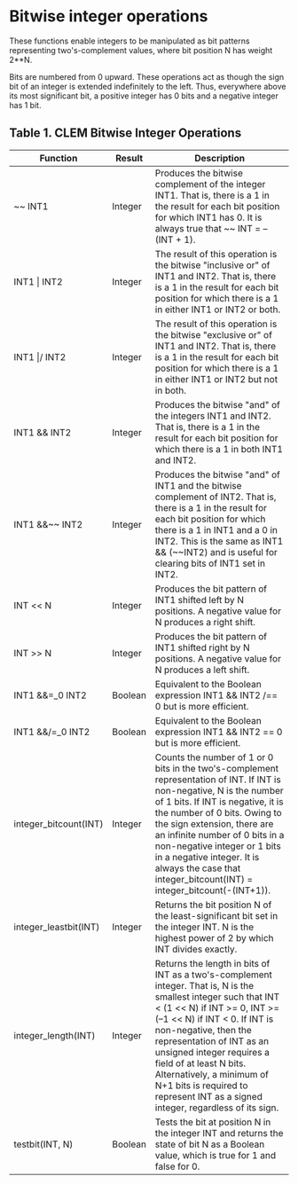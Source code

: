 # Bitwise integer operations

These functions enable integers to be manipulated as bit patterns representing two's-complement values, where bit position N has weight 2\*\*N.

Bits are numbered from 0 upward. These operations act as though the sign bit of an integer is extended indefinitely to the left. Thus, everywhere above its most significant bit, a positive integer has 0 bits and a negative integer has 1 bit.

## Table 1. CLEM Bitwise Integer Operations
| Function                | Result  | Description                                                                                                                                                                                                                                                                                                                                                                   |
|-------------------------|---------|-------------------------------------------------------------------------------------------------------------------------------------------------------------------------------------------------------------------------------------------------------------------------------------------------------------------------------------------------------------------------------|
| ~~ INT1                 | Integer | Produces the bitwise complement of the integer INT1. That is, there is a 1 in the result for each bit position for which INT1 has 0. It is always true that ~~ INT = –(INT + 1).                                                                                                                                                                                            |
| INT1 \| INT2            | Integer | The result of this operation is the bitwise "inclusive or" of INT1 and INT2. That is, there is a 1 in the result for each bit position for which there is a 1 in either INT1 or INT2 or both.                                                                                                                                                                                |
| INT1 \|/ INT2           | Integer | The result of this operation is the bitwise "exclusive or" of INT1 and INT2. That is, there is a 1 in the result for each bit position for which there is a 1 in either INT1 or INT2 but not in both.                                                                                                                                                                        |
| INT1 && INT2            | Integer | Produces the bitwise "and" of the integers INT1 and INT2. That is, there is a 1 in the result for each bit position for which there is a 1 in both INT1 and INT2.                                                                                                                                                                                                           |
| INT1 &&~~ INT2          | Integer | Produces the bitwise "and" of INT1 and the bitwise complement of INT2. That is, there is a 1 in the result for each bit position for which there is a 1 in INT1 and a 0 in INT2. This is the same as INT1 && (~~INT2) and is useful for clearing bits of INT1 set in INT2.                                                                                                      |
| INT << N                | Integer | Produces the bit pattern of INT1 shifted left by N positions. A negative value for N produces a right shift.                                                                                                                                                                                                                                                                |
| INT >> N                | Integer | Produces the bit pattern of INT1 shifted right by N positions. A negative value for N produces a left shift.                                                                                                                                                                                                                                                                |
| INT1 &&=_0 INT2         | Boolean | Equivalent to the Boolean expression INT1 && INT2 /== 0 but is more efficient.                                                                                                                                                                                                                                                                                             |
| INT1 &&/=_0 INT2        | Boolean | Equivalent to the Boolean expression INT1 && INT2 == 0 but is more efficient.                                                                                                                                                                                                                                                                                              |
| integer_bitcount(INT)   | Integer | Counts the number of 1 or 0 bits in the two's-complement representation of INT. If INT is non-negative, N is the number of 1 bits. If INT is negative, it is the number of 0 bits. Owing to the sign extension, there are an infinite number of 0 bits in a non-negative integer or 1 bits in a negative integer. It is always the case that integer_bitcount(INT) = integer_bitcount(-(INT+1)). |
| integer_leastbit(INT)   | Integer | Returns the bit position N of the least-significant bit set in the integer INT. N is the highest power of 2 by which INT divides exactly.                                                                                                                                                                                                                                      |
| integer_length(INT)     | Integer | Returns the length in bits of INT as a two's-complement integer. That is, N is the smallest integer such that INT < (1 << N) if INT >= 0, INT >= (–1 << N) if INT < 0. If INT is non-negative, then the representation of INT as an unsigned integer requires a field of at least N bits. Alternatively, a minimum of N+1 bits is required to represent INT as a signed integer, regardless of its sign. |
| testbit(INT, N)         | Boolean | Tests the bit at position N in the integer INT and returns the state of bit N as a Boolean value, which is true for 1 and false for 0.                                                                                                                                                                                                                                       |
                                                                                                                                                          
